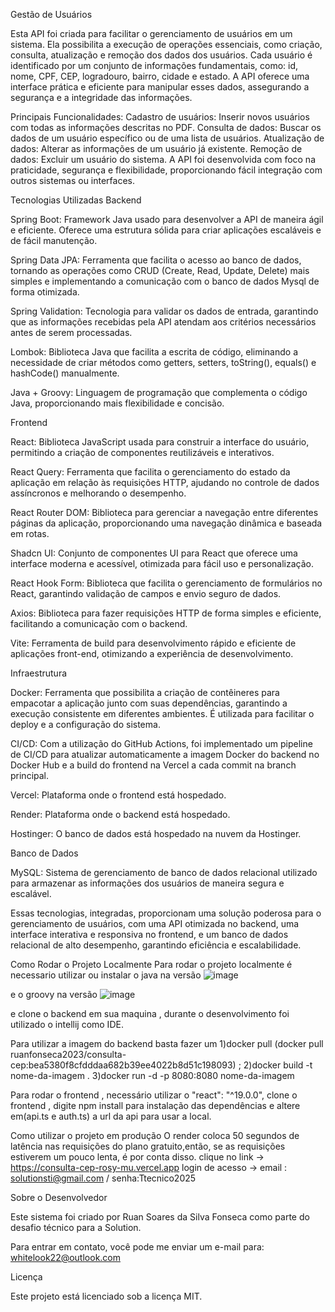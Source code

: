 Gestão de Usuários

Esta API foi criada para facilitar o gerenciamento de usuários em um sistema.
Ela possibilita a execução de operações essenciais, como criação, consulta, atualização e remoção dos dados dos usuários.
Cada usuário é identificado por um conjunto de informações fundamentais, como: id, nome, CPF, CEP, logradouro, bairro, cidade e estado. 
A API oferece uma interface prática e eficiente para manipular esses dados, assegurando a segurança e a integridade das informações.

Principais Funcionalidades:
Cadastro de usuários: Inserir novos usuários com todas as informações descritas no PDF.
Consulta de dados: Buscar os dados de um usuário específico ou de uma lista de usuários. 
Atualização de dados: Alterar as informações de um usuário já existente. 
Remoção de dados: Excluir um usuário do sistema. 
A API foi desenvolvida com foco na praticidade, segurança e flexibilidade, proporcionando fácil integração com outros sistemas ou interfaces.

Tecnologias Utilizadas
Backend

Spring Boot: Framework Java usado para desenvolver a API de maneira ágil e eficiente. Oferece uma estrutura sólida para criar aplicações escaláveis e de fácil manutenção.

Spring Data JPA: Ferramenta que facilita o acesso ao banco de dados, tornando as operações como CRUD (Create, Read, Update, Delete) mais simples e implementando a comunicação com o banco de dados Mysql de forma otimizada.

Spring Validation: Tecnologia para validar os dados de entrada, garantindo que as informações recebidas pela API atendam aos critérios necessários antes de serem processadas.

Lombok: Biblioteca Java que facilita a escrita de código, eliminando a necessidade de criar métodos como getters, setters, toString(), equals() e hashCode() manualmente.  

Java + Groovy: Linguagem de programação que complementa o código Java, proporcionando mais flexibilidade e concisão.

Frontend

React: Biblioteca JavaScript usada para construir a interface do usuário, permitindo a criação de componentes reutilizáveis e interativos.

React Query: Ferramenta que facilita o gerenciamento do estado da aplicação em relação às requisições HTTP, ajudando no controle de dados assíncronos e melhorando o desempenho.

React Router DOM: Biblioteca para gerenciar a navegação entre diferentes páginas da aplicação, proporcionando uma navegação dinâmica e baseada em rotas.

Shadcn UI: Conjunto de componentes UI para React que oferece uma interface moderna e acessível, otimizada para fácil uso e personalização.

React Hook Form: Biblioteca que facilita o gerenciamento de formulários no React, garantindo validação de campos e envio seguro de dados.

Axios: Biblioteca para fazer requisições HTTP de forma simples e eficiente, facilitando a comunicação com o backend.

Vite: Ferramenta de build para desenvolvimento rápido e eficiente de aplicações front-end, otimizando a experiência de desenvolvimento.

Infraestrutura

Docker: Ferramenta que possibilita a criação de contêineres para empacotar a aplicação junto com suas dependências, garantindo a execução consistente em diferentes ambientes. É utilizada para facilitar o deploy e a configuração do sistema.

CI/CD: Com a utilização do GitHub Actions, foi implementado um pipeline de CI/CD para atualizar automaticamente a imagem Docker do backend no Docker Hub e a build do frontend na Vercel a cada commit na branch principal.

Vercel: Plataforma onde o frontend está hospedado.

Render: Plataforma onde o backend está hospedado.

Hostinger: O banco de dados está hospedado na nuvem da Hostinger.

Banco de Dados

MySQL: Sistema de gerenciamento de banco de dados relacional utilizado para armazenar as informações dos usuários de maneira segura e escalável.

Essas tecnologias, integradas, proporcionam uma solução poderosa para o gerenciamento de usuários, com uma API otimizada no backend, uma interface interativa e responsiva no frontend, e um banco de dados relacional de alto desempenho, garantindo eficiência e escalabilidade.

Como Rodar o Projeto Localmente
Para rodar o projeto localmente é necessario utilizar ou instalar o java na versão 
![image](https://github.com/user-attachments/assets/2182e6ba-ce48-4575-bc49-591776b63ba9)

e o groovy na versão 
![image](https://github.com/user-attachments/assets/2691b0c8-4235-4156-87b1-1caf61b3cbdb)

e clone o backend em sua maquina , durante o desenvolvimento foi utilizado o intellij como IDE.

Para utilizar a imagem do backend basta fazer um 
1)docker pull (docker pull ruanfonseca2023/consulta-cep:bea5380f8cfdddaa682b39ee4022b8d51c198093) ;
2)docker build -t nome-da-imagem .
3)docker run -d -p 8080:8080 nome-da-imagem




Para rodar o frontend , necessário utilizar o "react": "^19.0.0", clone o frontend , digite npm install para instalação das dependências e altere em(api.ts e auth.ts) 
a url da api para usar a local.



Como utilizar o projeto em produção 
O render coloca 50 segundos de latência nas requisições do plano gratuito,então, se as requisições estiverem um pouco lenta, é por conta disso.
clique no link -> https://consulta-cep-rosy-mu.vercel.app
login de acesso -> email : solutionsti@gmail.com / senha:Ttecnico2025


Sobre o Desenvolvedor

Este sistema foi criado por Ruan Soares da Silva Fonseca como parte do desafio técnico para a Solution.

Para entrar em contato, você pode me enviar um e-mail para: whitelook22@outlook.com

Licença

Este projeto está licenciado sob a licença MIT.


